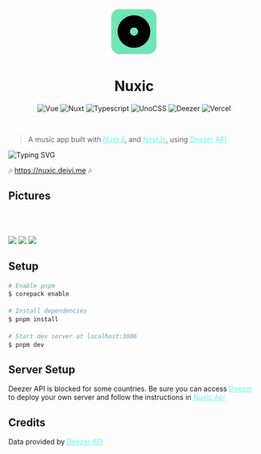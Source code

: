 <br><p align="center">
<img height="100px" src="./public/img/icon.png" />
</p>

<h1 align="center">Nuxic</h1>

<div align="center">
 
![Vue](https://img.shields.io/badge/Vue.js-35495E?style=for-the-badge&logo=vuedotjs&logoColor=4FC08D)
![Nuxt](https://img.shields.io/badge/Nuxt-002E3B?style=for-the-badge&logo=nuxtdotjs&logoColor=#00DC82)
![Typescript](https://img.shields.io/badge/-TypeScript-2f74c0?style=for-the-badge&logoColor=white&logo=typescript)
![UnoCSS](https://img.shields.io/badge/unocss-333333.svg?style=for-the-badge&logo=unocss&logoColor=white)
![Deezer](https://img.shields.io/badge/Deezer-FEAA2D?style=for-the-badge&logo=deezer&logoColor=white)
![Vercel](https://img.shields.io/badge/vercel-%23000000.svg?style=for-the-badge&logo=vercel&logoColor=white)
</div>
<br>


>A music app built with 
<a target="_blank" href="https://nuxt.com/" style="color: #65F7F1">Nuxt 3</a>, and 
<a target="_blank" href="https://nestjs.com/" style="color: #65F7F1">NestJs</a>, using
<a target="_blank" href="https://deezer.com/" style="color: #65F7F1">Deezer</a>
<a target="_blank" href="https://developers.deezer.com/api" style="color: #65F7F1">API</a>
 
 
 
![Typing SVG](https://readme-typing-svg.demolab.com?font=Quicksand&duration=3000&pause=1000&color=65F7F1&width=435&lines=Explore+artists,+albums+and+tracks;Put+your+headphones🎧+and+enjoy+🎶) 

🎶 <a target="_blank" href="https://developers.deezer.com/api" style="color: #65F7F1">
https://nuxic.deivi.me
</a>🎶

## Pictures
<img style="" src="https://github-production-user-asset-6210df.s3.amazonaws.com/53100982/247700836-11756244-8b70-41f6-81fc-fd8e99325ae8.png">

<img style="margin-top:50px" src="https://github-production-user-asset-6210df.s3.amazonaws.com/53100982/247700534-1c59050d-5080-4d94-bac3-eb7cf051a2df.png">

<img width="200" style="margin-top:50px" src="https://github-production-user-asset-6210df.s3.amazonaws.com/53100982/247722915-89decf3b-4ba6-4117-a69a-24278346aafb.png" />


## Setup

``` bash
# Enable pnpm
$ corepack enable

# Install dependencies
$ pnpm install

# Start dev server at localhost:3006
$ pnpm dev
```


## Server Setup
Deezer API is blocked for some countries. Be sure you can access 
<a target="_blank"  href="https://deezer.com/" style="color: #65F7F1">Deezer</a> to deploy your own server and follow the instructions in 
<a target="_blank" href="https://github.com/MrDeivi/nuxic-api" style="color: #65F7F1">
Nuxic Api
</a>

## Credits
Data provided by
<a target="_blank" href="https://developers.deezer.com/api" style="color: #65F7F1">Deezer API</a>
